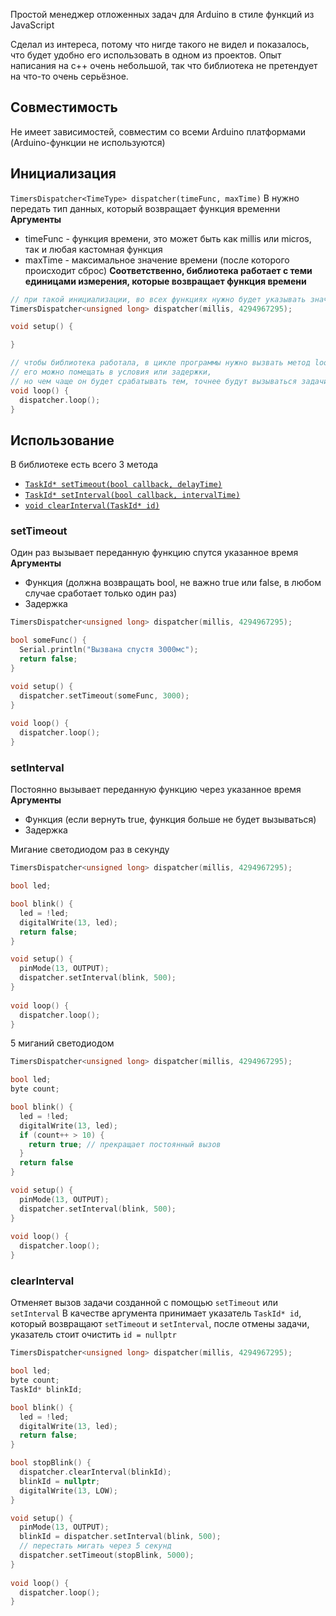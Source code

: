 Простой менеджер отложенных задач для Arduino в стиле функций из JavaScript

Сделал из интереса, потому что нигде такого не видел и показалось, что будет удобно его использовать в одном из проектов. Опыт написания на c++ очень небольшой, так что библиотека не претендует на что-то очень серьёзное.

## Совместимость
Не имеет зависимостей, совместим со всеми Arduino платформами (Arduino-функции не используются)

## Инициализация
`TimersDispatcher<TimeType> dispatcher(timeFunc, maxTime)`
В <TimeType> нужно передать тип данных, который возвращает функция временни
**Аргументы**
- timeFunc - функция времени, это может быть как millis или micros, так и любая кастомная функция
- maxTime - максимальное значение времени (после которого происходит сброс)
**Соответственно, библиотека работает с теми единицами измерения, которые возвращает функция времени**
```cpp
// при такой инициализации, во всех функциях нужно будет указывать значения в миллисекундах
TimersDispatcher<unsigned long> dispatcher(millis, 4294967295);

void setup() {

}

// чтобы библиотека работала, в цикле программы нужно вызвать метод loop
// его можно помещать в условия или задержки,
// но чем чаще он будет срабатывать тем, точнее будут вызываться задачи 
void loop() {
  dispatcher.loop();
}
```

## Использование
В библиотеке есть всего 3 метода
- [`TaskId* setTimeout(bool callback, delayTime)`](#setTimeout)
- [`TaskId* setInterval(bool callback, intervalTime)`](#setInterval)
- [`void clearInterval(TaskId* id)`](#clearInterval)

<a id="setTimeout"></a>
### setTimeout
Один раз вызывает переданную функцию спутся указанное время
**Аргументы**
- Функция (должна возвращать bool, не важно true или false, в любом случае сработает только один раз)
- Задержка
```cpp
TimersDispatcher<unsigned long> dispatcher(millis, 4294967295);

bool someFunc() {
  Serial.println("Вызвана спустя 3000мс");
  return false;
}

void setup() {
  dispatcher.setTimeout(someFunc, 3000);
}
 
void loop() {
  dispatcher.loop();
}
```

<a id="setInterval"></a>
### setInterval
Постоянно вызывает переданную функцию через указанное время
**Аргументы**
- Функция (если вернуть true, функция больше не будет вызываться)
- Задержка

Мигание светодиодом раз в секунду
```cpp
TimersDispatcher<unsigned long> dispatcher(millis, 4294967295);

bool led;

bool blink() {
  led = !led;
  digitalWrite(13, led);
  return false;
}

void setup() {
  pinMode(13, OUTPUT);
  dispatcher.setInterval(blink, 500);
}
 
void loop() {
  dispatcher.loop();
}
```

5 миганий светодиодом
```cpp
TimersDispatcher<unsigned long> dispatcher(millis, 4294967295);

bool led;
byte count;

bool blink() {
  led = !led;
  digitalWrite(13, led);
  if (count++ > 10) {
    return true; // прекращает постоянный вызов
  }
  return false
}

void setup() {
  pinMode(13, OUTPUT);
  dispatcher.setInterval(blink, 500);
}
 
void loop() {
  dispatcher.loop();
}
```

<a id="clearInterval"></a>
### clearInterval
Отменяет вызов задачи созданной с помощью `setTimeout` или `setInterval`
В качестве аргумента принимает указатель `TaskId* id`, который возвращают `setTimeout` и `setInterval`, после отмены задачи, указатель стоит очистить `id = nullptr`
```cpp
TimersDispatcher<unsigned long> dispatcher(millis, 4294967295);

bool led;
byte count;
TaskId* blinkId;

bool blink() {
  led = !led;
  digitalWrite(13, led);
  return false;
}

bool stopBlink() {
  dispatcher.clearInterval(blinkId);
  blinkId = nullptr;
  digitalWrite(13, LOW);
}

void setup() {
  pinMode(13, OUTPUT);
  blinkId = dispatcher.setInterval(blink, 500);
  // перестать мигать через 5 секунд
  dispatcher.setTimeout(stopBlink, 5000);
}
 
void loop() {
  dispatcher.loop();
}
```